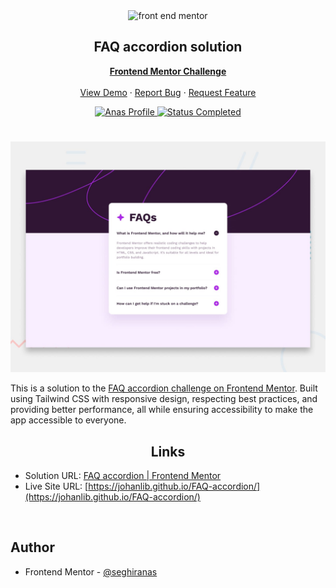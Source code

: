 <div id="top"></div>

<div align="center">

  <img src="https://www.frontendmentor.io/static/images/logo-mobile.svg" alt="front end mentor" width="80">

  <h2 align="center">FAQ accordion solution</h2>
  <p align="center">
  <!-- a modifier -->
    <a href="https://www.frontendmentor.io/challenges/FAQ-accordion-koxpeBUmI"><strong>Frontend Mentor Challenge</strong></a>
    <br />
    <br />
    <a href="https://johanlib.github.io/FAQ-accordion/">View Demo</a>
    ·
    <a href="https://github.com/johanLib/FAQ-accordion/issues" target="_blank">Report Bug</a>
    ·
    <a href="https://github.com/johanLib/FAQ-accordion/issues" target="_blank">Request Feature</a>
  </p>
</div>

<!-- Bagdes -->
<div align="center">
  <!-- Profile -->
  <a href="https://www.frontendmentor.io/profile/seghiranas">
    <img src="https://img.shields.io/badge/Profile-Seghir%20Anas-07043B?style=for-the-badge&logo=frontendmentor" alt="Anas Profile">
  </a>
  <!-- Status -->
  <a href="#">
    <img src="https://img.shields.io/badge/Status-Completed-brightgreen?style=for-the-badge" alt="Status Completed">
  </a>

</div>

#

<div align="center">

![](./design/desktop-preview.jpg)

</div>

This is a solution to the [FAQ accordion challenge on Frontend Mentor](https://www.frontendmentor.io/challenges/FAQ-accordion-koxpeBUmI). Built using Tailwind CSS with responsive design, respecting best practices, and providing better performance, all while ensuring accessibility to make the app accessible to everyone.

<h2 align="center">Links</h2>

- Solution URL: [FAQ accordion | Frontend Mentor](https://www.frontendmentor.io/solutions/FAQ-accordion-solution-5JPlrVzzgi)
- Live Site URL: [https://johanlib.github.io/FAQ-accordion/](https://johanlib.github.io/FAQ-accordion/)

<br>

## Author

- Frontend Mentor - [@seghiranas](https://www.frontendmentor.io/profile/seghiranas)

